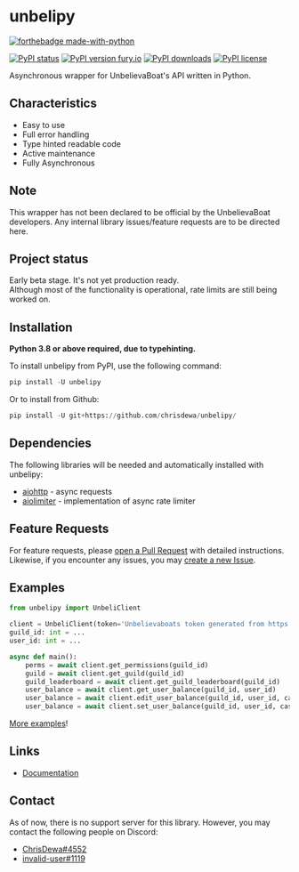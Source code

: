 # unbelipy

[![forthebadge made-with-python](http://ForTheBadge.com/images/badges/made-with-python.svg)](https://www.python.org/)

[![PyPI status](https://img.shields.io/pypi/status/unbelipy.svg)](https://pypi.python.org/pypi/unbelipy/)
[![PyPI version fury.io](https://badge.fury.io/py/unbelipy.svg)](https://pypi.python.org/pypi/unbelipy/)
[![PyPI downloads](https://img.shields.io/pypi/dm/unbelipy.svg)](https://pypi.python.org/pypi/unbelipy/)
[![PyPI license](https://img.shields.io/pypi/l/unbelipy.svg)](https://pypi.python.org/pypi/unbelipy/)

Asynchronous wrapper for UnbelievaBoat's API written in Python.

## Characteristics

- Easy to use
- Full error handling
- Type hinted readable code
- Active maintenance
- Fully Asynchronous

## Note

This wrapper has not been declared to be official by the UnbelievaBoat developers. Any internal library issues/feature requests are to be directed here.

## Project status

Early beta stage. It's not yet production ready.  
Although most of the functionality is operational, rate limits are still being worked on.  

## Installation

**Python 3.8 or above required, due to typehinting.**

To install unbelipy from PyPI, use the following command:  

```python
pip install -U unbelipy
```

Or to install from Github:  

```python
pip install -U git+https://github.com/chrisdewa/unbelipy/
```

## Dependencies

The following libraries will be needed and automatically installed with unbelipy:  

- [aiohttp](https://github.com/aio-libs/aiohttp/) - async requests
- [aiolimiter](https://github.com/mjpieters/aiolimiter/) - implementation of async rate limiter

## Feature Requests

For feature requests, please [open a Pull Request](https://github.com/chrisdewa/unbelipy/pulls) with detailed instructions.  
Likewise, if you encounter any issues, you may [create a new Issue](https://github.com/chrisdewa/unbelipy/issues).

## Examples

```python
from unbelipy import UnbeliClient

client = UnbeliClient(token='Unbelievaboats token generated from https://unbelievaboat.com/applications/')
guild_id: int = ...
user_id: int = ...

async def main():
    perms = await client.get_permissions(guild_id)
    guild = await client.get_guild(guild_id)
    guild_leaderboard = await client.get_guild_leaderboard(guild_id)
    user_balance = await client.get_user_balance(guild_id, user_id)
    user_balance = await client.edit_user_balance(guild_id, user_id, cash='5') # adds 5 to the user's cash
    user_balance = await client.set_user_balance(guild_id, user_id, cash='5') # sets the user's cash to 5
```

[More examples](https://github.com/chrisdewa/unbelipy/tree/master/examples)!

## Links

- [Documentation](https://unbelipy.readthedocs.io/en/latest/)

## Contact

As of now, there is no support server for this library.
However, you may contact the following people on Discord:

- [ChrisDewa#4552](https://discord.com/users/365957462333063170)
- [invalid-user#1119](https://discord.com/users/714731543309844561)

<!-- # Known Issues:
- `'-Infinity'` is accepted by the API as a parameter for cash or bank (edit_balance and set_balance),
  but it does not appear to affect the balance. This is caused because the API receives -Infinity as null which is also 
  used when the value didn't change. At the moment there is no word this is going to be fixed.
  
------- maybe make a file in /docs for known issues -->